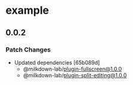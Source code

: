 # example

## 0.0.2

### Patch Changes

- Updated dependencies [65b089d]
  - @milkdown-lab/plugin-fullscreen@1.0.0
  - @milkdown-lab/plugin-split-editing@1.0.0
